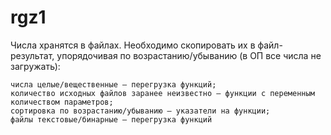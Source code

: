 # rgz1
Числа хранятся в файлах. Необходимо скопировать их в файл-результат, упорядочивая по возрастанию/убыванию (в ОП все числа не загружать):

    числа целые/вещественные – перегрузка функций;
    количество исходных файлов заранее неизвестно – функции с переменным количеством параметров;
    сортировка по возрастанию/убыванию – указатели на функции;
    файлы текстовые/бинарные – перегрузка функций
